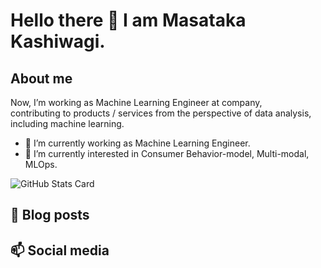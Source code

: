 # Hello there 👋 I am Masataka Kashiwagi.
## About me
Now, I’m working as Machine Learning Engineer at company,   
contributing to products / services from the perspective of data analysis, including machine learning.

- 🔭 I’m currently working as Machine Learning Engineer.
- 🌱 I’m currently interested in Consumer Behavior-model, Multi-modal, MLOps.

![GitHub Stats Card](https://github-readme-stats.vercel.app/api?username=masatakashiwagi&show_icons=true&count_private=true&theme=flag-india)

## 📝 Blog posts
## 📫 Social media
